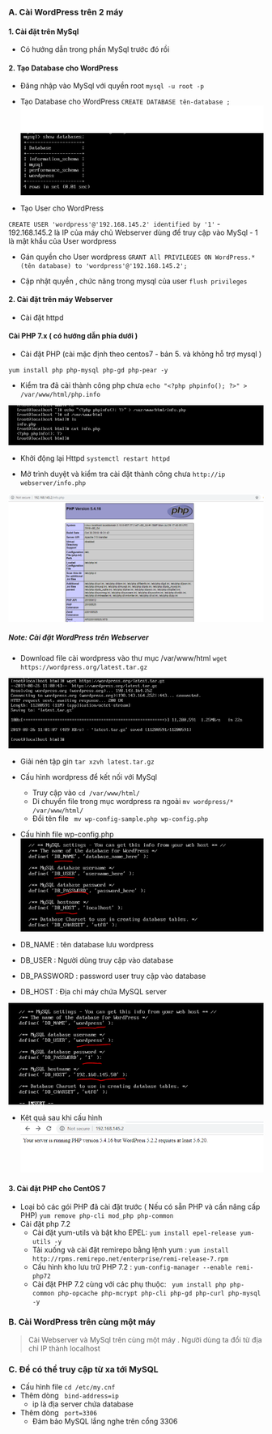 ### A. Cài WordPress trên 2 máy
#### 1. Cài đặt trên MySql 
- Có hướng dẫn trong phần MySql trước đó rồi 
#### 2. Tạo Database cho WordPress 
- Đăng nhập vào MySql với quyền root 
` mysql -u root -p `

- Tạo Database cho WordPress 
` CREATE DATABASE tên-database ; `
![](img/1.png)

- Tạo User cho WordPress

` CREATE USER 'wordpress'@'192.168.145.2' identified by '1' `
	- 192.168.145.2 là IP của máy chủ Webserver dùng để truy cập vào MySql 
	- 1 là mật khẩu của User wordpress
- Gán quyền cho User wordpress
` GRANT All PRIVILEGES ON WordPress.* (tên database) to 'wordpress'@'192.168.145.2'; `

- Cập nhật quyền , chức năng trong mysql của user 
` flush privileges ` 

#### 2. Cài đặt trên máy Webserver 
- Cài đặt httpd 
#### Cài PHP 7.x ( có hướng dẫn phía dưới )
- Cài đặt PHP (cài mặc định theo centos7 - bản 5. và không hỗ trợ mysql )

` yum install php php-mysql php-gd php-pear -y `

- Kiểm tra đã cài thành công php chưa 
` echo "<?php phpinfo(); ?>" > /var/www/html/php.info `

![](img/2.png)

- Khởi động lại Httpd 
` systemctl restart httpd ` 

- Mở trình duyệt và kiểm tra cài đặt thành công chưa 
` http://ip webserver/info.php `

![](img/3.png)

##### Note: Cài đặt WordPress trên Webserver 

- Download file cài wordpress vào thư mục /var/www/html
` wget https://wordpress.org/latest.tar.gz `

![](img/4.png)

- Giải nén tập gin 
` tar xzvh latest.tar.gz `

- Cấu hình wordpress để kết nối với MySql 
	- Truy cập vào `cd /var/www/html/`
	- Di chuyển file trong mục wordpress ra ngoài  `mv wordpress/* /var/www/html/` 
	- Đổi tên file ` mv wp-config-sample.php wp-config.php` 

- Cấu hình file wp-config.php 
![](img/5.png)

- DB_NAME : tên database lưu wordpress
- DB_USER : Người dùng truy cập vào database 
- DB_PASSWORD : password user truy cập vào database
- DB_HOST : Địa chỉ máy chứa MySQL server 

![](img/6.png) 

- Kêt quả sau khi cấu hình 
![](img/7.png) 

#### 3. Cài đặt PHP cho CentOS 7
- Loại bỏ các gói PHP đã cài đặt trước ( Nếu có sẵn PHP và cần nâng cấp PHP) 
` yum remove php-cli mod_php php-common `
- Cài đặt php 7.2
	- Cài đặt yum-utils và bật kho EPEL:  `yum install epel-release yum-utils -y`
	- Tải xuống và cài đặt remirepo bằng lệnh yum : `yum install http://rpms.remirepo.net/enterprise/remi-release-7.rpm`
	- Cấu hình kho lưu trữ PHP 7.2 : ` yum-config-manager --enable remi-php72 `
	- Cài đặt PHP 7.2 cùng với các phụ thuộc: ` yum install php php-common php-opcache php-mcrypt php-cli php-gd php-curl php-mysql -y`    

### B. Cài WordPress trên cùng một máy
> Cài Webserver và MySql trên cùng một máy . Người dùng ta đổi từ địa chỉ IP thành localhost

### C. Để có thể truy cập từ xa tới MySQL 
- Cấu hình file ` cd /etc/my.cnf ` 
- Thêm dòng  ` bind-address=ip` 
  - ip là địa server chứa database 
- Thêm dòng ` port=3306`
  - Đảm bảo MySQL lắng nghe trên cổng 3306 














